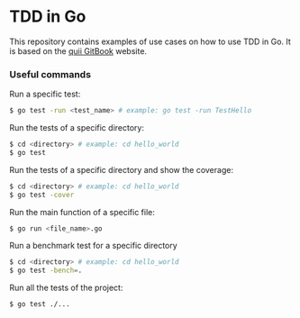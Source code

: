 # TDD in Go

This repository contains examples of use cases on how to use TDD in Go. It is based on the [quii GitBook](https://quii.gitbook.io/learn-go-with-tests/) website.

### Useful commands

Run a specific test:
```bash
$ go test -run <test_name> # example: go test -run TestHello
```

Run the tests of a specific directory:
```bash
$ cd <directory> # example: cd hello_world
$ go test
```

Run the tests of a specific directory and show the coverage:
```bash
$ cd <directory> # example: cd hello_world
$ go test -cover
```

Run the main function of a specific file:
```bash
$ go run <file_name>.go
```

Run a benchmark test for a specific directory
```bash
$ cd <directory> # example: cd hello_world
$ go test -bench=.
```

Run all the tests of the project:
```bash
$ go test ./...
```